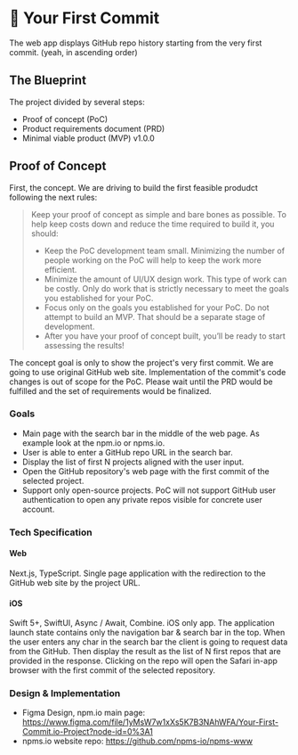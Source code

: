 # 🥇 Your First Commit

The web app displays GitHub repo history starting from the very first commit. (yeah, in ascending order)

## The Blueprint

The project divided by several steps:

- Proof of concept (PoC)
- Product requirements document (PRD)
- Minimal viable product (MVP) v1.0.0

## Proof of Concept

First, the concept. We are driving to build the first feasible produdct following the next rules:

> Keep your proof of concept as simple and bare bones as possible. To help keep costs down and reduce the time required to build it, you should:
>
> - Keep the PoC development team small. Minimizing the number of people working on the PoC will help to keep the work more efficient.
> - Minimize the amount of UI/UX design work. This type of work can be costly. Only do work that is strictly necessary to meet the goals you established for your PoC.
> - Focus only on the goals you established for your PoC. Do not attempt to build an MVP. That should be a separate stage of development.
> - After you have your proof of concept built, you’ll be ready to start assessing the results!

The concept goal is only to show the project's very first commit. We are going to use original GitHub web site. Implementation of the commit's code changes is out of scope for the PoC. Please wait until the PRD would be fulfilled and the set of requirements would be finalized.

### Goals

- Main page with the search bar in the middle of the web page. As example look at the npm.io or npms.io.
- User is able to enter a GitHub repo URL in the search bar.
- Display the list of first N projects aligned with the user input.
- Open the GitHub repository's web page with the first commit of the selected project.
- Support only open-source projects. PoC will not support GitHub user authentication to open any private repos visible for concrete user account.

### Tech Specification

#### Web

Next.js, TypeScript. Single page application with the redirection to the GitHub web site by the project URL.

#### iOS

Swift 5+, SwiftUI, Async / Await, Combine. iOS only app. The application launch state contains only the navigation bar & search bar in the top. When the user enters any char in the search bar the client is going to request data from the GitHub. Then display the result as the list of N first repos that are provided in the response. Clicking on the repo will open the Safari in-app browser with the first commit of the selected repository.

### Design & Implementation

- Figma Design, npm.io main page: <https://www.figma.com/file/1yMsW7w1xXs5K7B3NAhWFA/Your-First-Commit.io-Project?node-id=0%3A1>
- npms.io website repo: <https://github.com/npms-io/npms-www>
